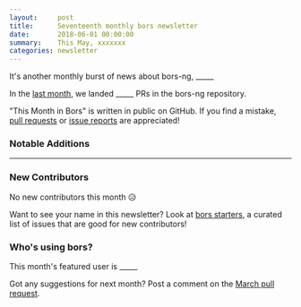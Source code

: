 ```yaml
---
layout:     post
title:      Seventeenth monthly bors newsletter
date:       2018-06-01 00:00:00
summary:    This May, xxxxxxx
categories: newsletter
---
```


It's another monthly burst of news about bors-ng, _____

In the [last month](https://github.com/bors-ng/bors-ng/pulls?utf8=%E2%9C%93&q=is%3Apr%20is%3Aclosed%20closed%3A2018-06-01..2018-06-30),
we landed _____ PRs in the bors-ng repository.

"This Month in Bors" is written in public on GitHub.
If you find a mistake, [pull requests] or [issue reports] are appreciated!

[pull requests]: https://github.com/bors-ng/bors-ng.github.io/pulls
[issue reports]: https://github.com/bors-ng/bors-ng.github.io/issues


### Notable Additions

_____


### New Contributors

No new contributors this month 😥

Want to see your name in this newsletter? Look at [bors starters](https://bors.tech/starters/), a curated list of issues that are good for new contributors!


### Who's using bors?

This month's featured user is _____

Got any suggestions for next month?
Post a comment on the [March pull request](https://github.com/bors-ng/bors-ng.github.io/pull/33).

